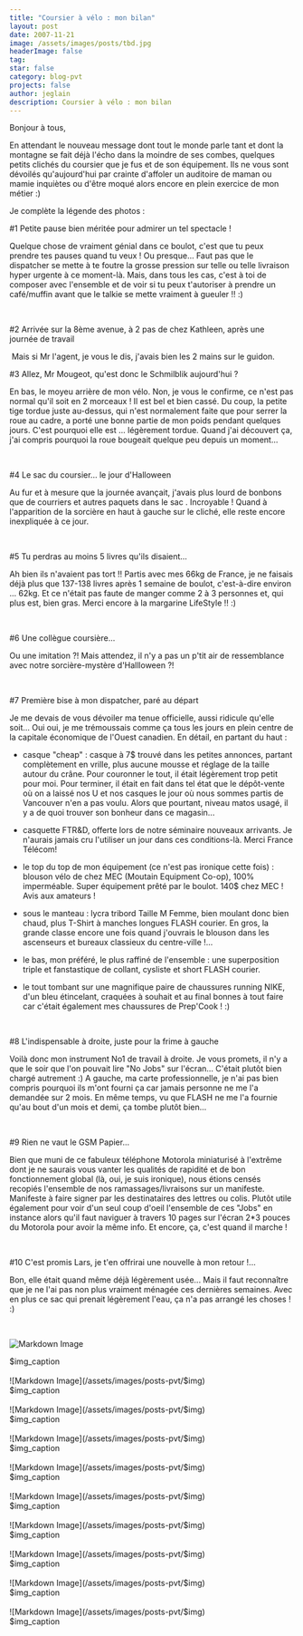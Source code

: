 ```yaml
---
title: "Coursier à vélo : mon bilan"
layout: post
date: 2007-11-21
image: /assets/images/posts/tbd.jpg
headerImage: false
tag:
star: false
category: blog-pvt
projects: false
author: jeglain
description: Coursier à vélo : mon bilan
---
```

Bonjour à tous,

En attendant le nouveau message dont tout le monde parle tant et dont la
montagne se fait déjà l'écho dans la moindre de ses combes, quelques
petits clichés du coursier que je fus et de son équipement. Ils ne
vous sont dévoilés qu'aujourd'hui par crainte d'affoler un auditoire
de maman ou mamie inquiètes ou d'être moqué alors encore en plein
exercice de mon métier :)

Je complète la légende des photos :

#1 Petite pause bien méritée pour admirer un tel spectacle !

Quelque chose de vraiment génial dans ce boulot, c'est que tu peux
prendre tes pauses quand tu veux ! Ou presque... Faut pas que le
dispatcher se mette à te foutre la grosse pression sur telle ou telle
livraison hyper urgente à ce moment-là. Mais, dans tous les cas, c'est
à toi de composer avec l'ensemble et de voir si tu peux t'autoriser à
prendre un café/muffin avant que le talkie se mette vraiment à gueuler
!! :)

 

#2 Arrivée sur la 8ème avenue, à 2 pas de chez Kathleen, après une
journée de travail

 Mais si Mr l'agent, je vous le dis, j'avais bien les 2 mains sur le
guidon.

#3 Allez, Mr Mougeot, qu'est donc le Schmilblik aujourd'hui ?

En bas, le moyeu arrière de mon vélo. Non, je vous le confirme, ce
n'est pas normal qu'il soit en 2 morceaux ! Il est bel et bien cassé.
Du coup, la petite tige tordue juste au-dessus, qui n'est normalement
faite que pour serrer la roue au cadre, a porté une bonne partie de mon
poids pendant quelques jours. C'est pourquoi elle est ... légèrement
tordue. Quand j'ai découvert ça, j'ai compris pourquoi la roue
bougeait quelque peu depuis un moment...

 

#4 Le sac du coursier... le jour d'Halloween

Au fur et à mesure que la journée avançait, j'avais plus lourd de
bonbons que de courriers et autres paquets dans le sac . Incroyable !
Quand à l'apparition de la sorcière en haut à gauche sur le cliché,
elle reste encore inexpliquée à ce jour.

 

#5 Tu perdras au moins 5 livres qu'ils disaient...

Ah bien ils n'avaient pas tort !! Partis avec mes 66kg de France, je ne
faisais déjà plus que 137-138 livres après 1 semaine de boulot,
c'est-à-dire environ ... 62kg. Et ce n'était pas faute de manger comme
2 à 3 personnes et, qui plus est, bien gras. Merci encore à la
margarine LifeStyle !! :)

 

#6 Une collègue coursière...

Ou une imitation ?! Mais attendez, il n'y a pas un p'tit air de
ressemblance avec notre sorcière-mystère d'Hallloween ?!

 

#7 Première bise à mon dispatcher, paré au départ

Je me devais de vous dévoiler ma tenue officielle, aussi ridicule
qu'elle soit... Oui oui, je me trémoussais comme ça tous les jours en
plein centre de la capitale économique de l'Ouest canadien. En détail,
en partant du haut :

- casque "cheap" : casque à 7$ trouvé dans les petites annonces,
partant complètement en vrille, plus aucune mousse et réglage de la
taille autour du crâne. Pour couronner le tout, il était légèrement
trop petit pour moi. Pour terminer, il était en fait dans tel état que
le dépôt-vente où on a laissé nos U et nos casques le jour où nous
sommes partis de Vancouver n'en a pas voulu. Alors que pourtant, niveau
matos usagé, il y a de quoi trouver son bonheur dans ce magasin...

- casquette FTR&D, offerte lors de notre séminaire nouveaux arrivants.
Je n'aurais jamais cru l'utiliser un jour dans ces conditions-là. Merci
France Télécom!

- le top du top de mon équipement (ce n'est pas ironique cette fois) :
blouson vélo de chez MEC (Moutain Equipment Co-op), 100% imperméable.
Super équipement prêté par le boulot. 140$ chez MEC ! Avis aux
amateurs !

- sous le manteau : lycra tribord Taille M Femme, bien moulant donc bien
chaud, plus T-Shirt à manches longues FLASH courier. En gros, la grande
classe encore une fois quand j'ouvrais le blouson dans les ascenseurs et
bureaux classieux du centre-ville !...

- le bas, mon préféré, le plus raffiné de l'ensemble : une
superposition triple et fanstastique de collant, cysliste et short FLASH
courier.

- le tout tombant sur une magnifique paire de chaussures running NIKE,
d'un bleu étincelant, craquées à souhait et au final bonnes à tout
faire car c'était également mes chaussures de Prep'Cook ! :)

 

#8 L'indispensable à droite, juste pour la frime à gauche

Voilà donc mon instrument No1 de travail à droite. Je vous promets, il
n'y a que le soir que l'on pouvait lire "No Jobs" sur l'écran...
C'était plutôt bien chargé autrement :) A gauche, ma carte
professionnelle, je n'ai pas bien compris pourquoi ils m'ont fourni ça
car jamais personne ne me l'a demandée sur 2 mois. En même temps, vu
que FLASH ne me l'a fournie qu'au bout d'un mois et demi, ça tombe
plutôt bien...

 

#9 Rien ne vaut le GSM Papier...

Bien que muni de ce fabuleux téléphone Motorola miniaturisé à
l'extrême dont je ne saurais vous vanter les qualités de rapidité et
de bon fonctionnement global (là, oui, je suis ironique), nous étions
censés recopiés l'ensemble de nos ramassages/livraisons sur un
manifeste. Manifeste à faire signer par les destinataires des lettres
ou colis. Plutôt utile également pour voir d'un seul coup d'oeil
l'ensemble de ces "Jobs" en instance alors qu'il faut naviguer à
travers 10 pages sur l'écran 2*3 pouces du Motorola pour avoir la même
info. Et encore, ça, c'est quand il marche !

 

#10 C'est promis Lars, je t'en offrirai une nouvelle à mon retour !...

Bon, elle était quand même déjà légèrement usée... Mais il faut
reconnaître que je ne l'ai pas non plus vraiment ménagée ces
dernières semaines. Avec en plus ce sac qui prenait légèrement l'eau,
ça n'a pas arrangé les choses ! :)

 

![Markdown Image](/assets/images/posts-pvt/$img)
<figcaption class="caption">$img_caption</figcaption>
<br>
![Markdown Image](/assets/images/posts-pvt/$img)
<figcaption class="caption">$img_caption</figcaption>
<br>
![Markdown Image](/assets/images/posts-pvt/$img)
<figcaption class="caption">$img_caption</figcaption>
<br>
![Markdown Image](/assets/images/posts-pvt/$img)
<figcaption class="caption">$img_caption</figcaption>
<br>
![Markdown Image](/assets/images/posts-pvt/$img)
<figcaption class="caption">$img_caption</figcaption>
<br>
![Markdown Image](/assets/images/posts-pvt/$img)
<figcaption class="caption">$img_caption</figcaption>
<br>
![Markdown Image](/assets/images/posts-pvt/$img)
<figcaption class="caption">$img_caption</figcaption>
<br>
![Markdown Image](/assets/images/posts-pvt/$img)
<figcaption class="caption">$img_caption</figcaption>
<br>
![Markdown Image](/assets/images/posts-pvt/$img)
<figcaption class="caption">$img_caption</figcaption>
<br>
![Markdown Image](/assets/images/posts-pvt/$img)
<figcaption class="caption">$img_caption</figcaption>
<br>
